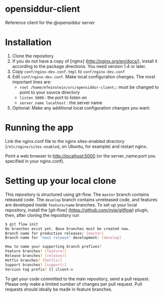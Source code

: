 opensiddur-client
=================

Reference client for the @opensiddur server

Installation
============

 1. Clone the repository
 2. If you do not have a copy of [nginx] (http://nginx.org/en/docs/), install it according to the package directions. You need version 1.4 or later.
 3. Copy `conf/nginx-dev.conf.tmpl` to `conf/nginx-dev.conf`
 4. Edit `conf/nginx-dev.conf`. Make local configuration changes. The most important lines are:
     * `root /home/efeinstein/src/opensiddur-client;`: must be changed to point to your source directory
     * `listen 5000` :  the port to listen on 
     * `server_name localhost` : the server name
 5. Optional: Make any additional local configuration changes you want.

Running the app
===============

Link the nginx.conf file to the nginx sites-enabled directory (`/etc/nginx/sites-enabled`, on Ubuntu, for example) and restart nginx.

Point a web browser to <http://localhost:5000> (or the server_name:port you specified in your nginx.conf).

Setting up your local clone
===========================

This repository is structured using git-flow. The `master` branch contains released code. The `develop` branch contains unreleased code, and features are developed inside `feature/name` branches. To set up your local repository, install the [git-flow] (https://github.com/nvie/gitflow) plugin, then, after cloning the repository run 

```bash
$ git flow init
No branches exist yet. Base branches must be created now.
Branch name for production releases: [master] 
Branch name for "next release" development: [develop] 

How to name your supporting branch prefixes?
Feature branches? [feature/] 
Release branches? [release/] 
Hotfix branches? [hotfix/] 
Support branches? [support/] 
Version tag prefix? [] client-v
```

To get your code committed to the main repository, send a pull request. Please only make a limited number of changes per pull request. Pull requests should ideally be made in feature branches.
